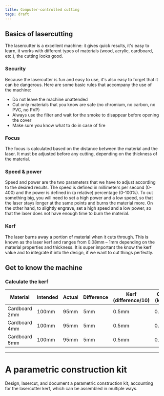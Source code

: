 ```yaml
---
title: Computer-controlled cutting
tags: draft
---
```


## Basics of lasercutting
The lasercutter is a excellent machine: it gives quick results, it's easy to learn, it works with different types of materials (wood, acrylic, cardboard, etc.), the cutting looks good.

### Security
Because the lasercutter is fun and easy to use, it's also easy to forget that it can be dangerous. Here are some basic rules that accompany the use of the machine:

- Do not leave the machine unattended
- Cut only materials that you know are safe (no chromium, no carbon, no PVC, no PVP)
- Always use the filter and wait for the smoke to disappear before opening the cover
- Make sure you know what to do in case of fire

### Focus
The focus is calculated based on the distance between the material and the laser. It must be adjusted before any cutting, depending on the thickness of the material.

### Speed & power 
Speed and power are the two parameters that we have to adjust according to the desired results. The speed is defined in millimeters per second (0-400) and the power is defined in (a relative) percentage (0-100%). To cut something big, you will need to set a high power and a low speed, so that the laser stays longer at the same points and burns the material more. On the other hand, to slightly engrave, set a high speed and a low power, so that the laser does not have enough time to burn the material.

### Kerf
The laser burns away a portion of material when it cuts through. This is known as the laser kerf and ranges from 0.08mm – 1mm depending on the material properties and thickness. It is super important the know the kerf value and to integrate it into the design, if we want to cut things perfectly.


## Get to know the machine

### Calculate the kerf

| Material | Intended | Actual | Difference | Kerf (difference/10) | Offset (kerf/2) |
| --- | --- | --- | --- | --- | --- |
| Cardboard 2mm | 100mm | 95mm | 5mm | 0.5mm | 0.25mm |
| Cardboard 4mm | 100mm | 95mm | 5mm | 0.5mm | 0.25mm |
| Cardboard 6mm | 100mm | 95mm | 5mm | 0.5mm | 0.25mm |

---

# A parametric construction kit

Design, lasercut, and document a parametric construction kit, accounting for the lasercutter kerf, which can be assembled in multiple ways.
